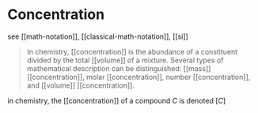 # Concentration

see [[math-notation]], [[classical-math-notation]], [[si]]

> In chemistry, [[concentration]] is the abundance of a constituent divided by the total [[volume]] of a mixture. Several types of mathematical description can be distinguished: [[mass]] [[concentration]], molar [[concentration]], number [[concentration]], and [[volume]] [[concentration]].

in chemistry, the [[concentration]] of a compound $C$ is denoted $[C]$

